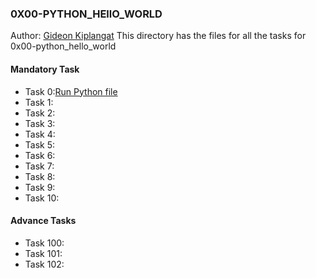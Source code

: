 ### 0X00-PYTHON_HEllO_WORLD
Author: [Gideon Kiplangat](https://github.com/gkiplangat)
This directory has the files for all the tasks for 0x00-python_hello_world
#### Mandatory Task
* Task 0:[Run Python file](https://github.com/gkiplangat/alx-higher_level_programming/blob/master/0x00-python-hello_world/0-run)
* Task 1:
* Task 2:
* Task 3:
* Task 4:
* Task 5:
* Task 6:
* Task 7:
* Task 8:
* Task 9:
* Task 10:
#### Advance Tasks
* Task 100:
* Task 101:
* Task 102:
